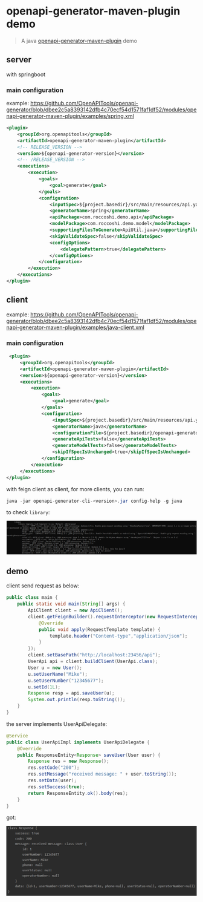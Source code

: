 # openapi-generator-maven-plugin demo

> A java [openapi-generator-maven-plugin](https://github.com/OpenAPITools/openapi-generator/tree/dbee2c5a8393142dfb4c70ecf54d1571faf1df52/modules/openapi-generator-maven-plugin) demo

## server

with springboot

### main configuration

example: https://github.com/OpenAPITools/openapi-generator/blob/dbee2c5a8393142dfb4c70ecf54d1571faf1df52/modules/openapi-generator-maven-plugin/examples/spring.xml

```xml
<plugin>
    <groupId>org.openapitools</groupId>
    <artifactId>openapi-generator-maven-plugin</artifactId>
    <!-- RELEASE_VERSION -->
    <version>${openapi-generator-version}</version>
    <!-- /RELEASE_VERSION -->
    <executions>
        <execution>
            <goals>
                <goal>generate</goal>
            </goals>
            <configuration>
                <inputSpec>${project.basedir}/src/main/resources/api.yaml</inputSpec>
                <generatorName>spring</generatorName>
                <apiPackage>com.roccoshi.demo.api</apiPackage>
                <modelPackage>com.roccoshi.demo.model</modelPackage>
                <supportingFilesToGenerate>ApiUtil.java</supportingFilesToGenerate>
                <skipValidateSpec>false</skipValidateSpec>
                <configOptions>
                    <delegatePattern>true</delegatePattern>
                </configOptions>
            </configuration>
        </execution>
    </executions>
</plugin>
```

## client

example: https://github.com/OpenAPITools/openapi-generator/blob/dbee2c5a8393142dfb4c70ecf54d1571faf1df52/modules/openapi-generator-maven-plugin/examples/java-client.xml

### main configuration

```xml
 <plugin>
     <groupId>org.openapitools</groupId>
     <artifactId>openapi-generator-maven-plugin</artifactId>
     <version>${openapi-generator-version}</version>
     <executions>
         <execution>
             <goals>
                 <goal>generate</goal>
             </goals>
             <configuration>
                 <inputSpec>${project.basedir}/src/main/resources/api.yaml</inputSpec>
                 <generatorName>java</generatorName>
                 <configurationFile>${project.basedir}/openapi-generator-config.json</configurationFile>
                 <generateApiTests>false</generateApiTests>
                 <generateModelTests>false</generateModelTests>
                 <skipIfSpecIsUnchanged>true</skipIfSpecIsUnchanged>
             </configuration>
         </execution>
     </executions>
</plugin>
```

with feign client as client, for more clients, you can run: 

```java
java -jar openapi-generator-cli-<version>.jar config-help -g java
```

to check `library`: 

![image-20220722015801309](readme.assets/image-20220722015801309.png)

## demo

client send request as below: 

```java
public class main {
    public static void main(String[] args) {
        ApiClient client = new ApiClient();
        client.getFeignBuilder().requestInterceptor(new RequestInterceptor() {
            @Override
            public void apply(RequestTemplate template) {
                template.header("Content-type","application/json");
            }
        });
        client.setBasePath("http://localhost:23456/api");
        UserApi api = client.buildClient(UserApi.class);
        User u = new User();
        u.setUserName("Mike");
        u.setUserNumber("12345677");
        u.setId(1L);
        Response resp = api.saveUser(u);
        System.out.println(resp.toString());
    }
}
```

the server implements UserApiDelegate: 

```java
@Service
public class UserApiImpl implements UserApiDelegate {
    @Override
    public ResponseEntity<Response> saveUser(User user) {
        Response res = new Response();
        res.setCode("200");
        res.setMessage("received message: " + user.toString());
        res.setData(user);
        res.setSuccess(true);
        return ResponseEntity.ok().body(res);
    }
}
```

got: 

![image-20220722015840129](readme.assets/image-20220722015840129.png)



